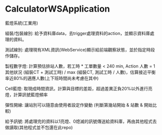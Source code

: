 # CalculatorWSApplication
藍燈系統(工業用)

組裝/包裝線別:
給予資料庫data，去trigger處理資料的action，並顯示資料庫處理的資料。

測試線別:
處理現有XML資訊(WebService)顯示給前端觀察狀態，並於指定時段作儲存。

製程數字燈:
計算預估排站人數，若工時 * 工單數量 < 240 min, Action 人數 = 1
其他狀況 (組裝CT + 測試工時) / max (組裝CT, 測試工時 / 人數)，估算接近平衡率近80%的適應人數(上下班時間尚未考慮在其中)

Cell藍燈:
取現成時間資訊，計算與目標的差距，超過差異正負20%以外進行亮燈，計算訊號藍燈頻率

彈性開線:
讓站別可以隨意由使用者設定作變動 (判斷第幾站開始 & 站數 & 開始比較)

給予訊號:
將處理完的資料以1亮燈、0熄滅的訊號傳送給資料庫，再由其他程式去做讀取(其他程式並不包還在此repo)
